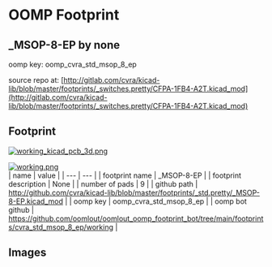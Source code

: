 # OOMP Footprint  
## _MSOP-8-EP  by none  
  
oomp key: oomp_cvra_std_msop_8_ep  
  
source repo at: [http://gitlab.com/cvra/kicad-lib/blob/master/footprints/_switches.pretty/CFPA-1FB4-A2T.kicad_mod](http://gitlab.com/cvra/kicad-lib/blob/master/footprints/_switches.pretty/CFPA-1FB4-A2T.kicad_mod)  
## Footprint  
  
[![working_kicad_pcb_3d.png](working_kicad_pcb_3d_600.png)](working_kicad_pcb_3d.png)  
  
[![working.png](working_600.png)](working.png)  
| name | value | 
| --- | --- | 
| footprint name | _MSOP-8-EP | 
| footprint description | None | 
| number of pads | 9 | 
| github path | http://github.com/cvra/kicad-lib/blob/master/footprints/_std.pretty/_MSOP-8-EP.kicad_mod | 
| oomp key | oomp_cvra_std_msop_8_ep | 
| oomp bot github | https://github.com/oomlout/oomlout_oomp_footprint_bot/tree/main/footprints/cvra_std_msop_8_ep/working | 
## Images  
